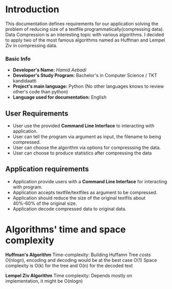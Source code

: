# Introduction
This documentation defines requirements for our application solving the
problem of reducing size of a textfile programmatically(compressing data).
Data Compression is an interesting topic with various algorithms. I decided
to apply two of the most famous algorithms named as Huffman and Lempel Ziv
in compressing data.

### Basic Info
* **Developer's Name:** *Hamid Aebadi*
* **Developer's Study Program:**  Bachelor's in Computer Science / TKT kandidaatti
* **Project's main language:** Python (No other languages knows to review other's code than python)
* **Language used for documentation:** English


## User Requirements
 - User use the provided **Command Line Interface** to interacting with application.
 - User can tell the program via argument as input, the filename to being compressed.
 - User can choose the algorithm via options for compresssing the data.
 - User can choose to produce statistics after compressing the data

## Application requirements
 - Application provide users with a **Command Line Interface** for interacting with program.
 - Application accepts textfile/textfiles as argument to be compressed.
 - Application should reduce the size of the original textfils about 40%-60% of the original size.
 - Application decode compressed data to original data.


# Algorithms' time and space complexity
 **Huffman's Algorithm** 
    Time-complexity: Building Huffamn Tree costs O(nlogn), encoding and decoding would be at the best case O(1)
    Space complexity is O(k) for the tree and O(n) for the decoded text


 **Lempel Ziv Algorithm**
   Time complexity: Depends mostly on implementation, it might be O(nlogn)
